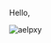 Hello,
<p>
  <img align="center"
       src="https://github-readme-stats.vercel.app/api/top-langs?username=aelpxy&show_icons=true&locale=en&count_private=true&theme=onedark"
       alt="aelpxy" />
</p>

